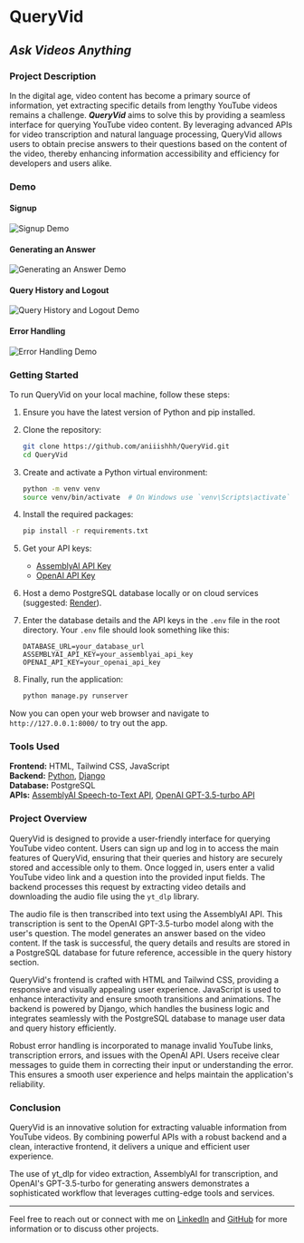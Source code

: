 # QueryVid
## *Ask Videos Anything*

### Project Description

In the digital age, video content has become a primary source of information, yet extracting specific details from lengthy YouTube videos remains a challenge. _**QueryVid**_ aims to solve this by providing a seamless interface for querying YouTube video content. By leveraging advanced APIs for video transcription and natural language processing, QueryVid allows users to obtain precise answers to their questions based on the content of the video, thereby enhancing information accessibility and efficiency for developers and users alike.


### Demo

#### Signup
![Signup Demo](path/to/signup.gif)

#### Generating an Answer
![Generating an Answer Demo](path/to/generate-answer.gif)

#### Query History and Logout
![Query History and Logout Demo](path/to/query-history-logout.gif)

#### Error Handling
![Error Handling Demo](path/to/error-handling.gif)


### Getting Started

To run QueryVid on your local machine, follow these steps:

1. Ensure you have the latest version of Python and pip installed.

2. Clone the repository:
    ```sh
    git clone https://github.com/aniiishhh/QueryVid.git
    cd QueryVid
    ```

3. Create and activate a Python virtual environment:
    ```sh
    python -m venv venv
    source venv/bin/activate  # On Windows use `venv\Scripts\activate`
    ```

4. Install the required packages:
    ```sh
    pip install -r requirements.txt
    ```

5. Get your API keys:
    - [AssemblyAI API Key](https://www.assemblyai.com/)
    - [OpenAI API Key](https://platform.openai.com/)

6. Host a demo PostgreSQL database locally or on cloud services (suggested: [Render](https://render.com/)).

7. Enter the database details and the API keys in the `.env` file in the root directory. Your `.env` file should look something like this:
    ```
    DATABASE_URL=your_database_url
    ASSEMBLYAI_API_KEY=your_assemblyai_api_key
    OPENAI_API_KEY=your_openai_api_key
    ```

8. Finally, run the application:
    ```sh
    python manage.py runserver
    ```

Now you can open your web browser and navigate to `http://127.0.0.1:8000/` to try out the app.


### Tools Used

**Frontend:** HTML, Tailwind CSS, JavaScript  
**Backend:** [Python](https://www.python.org/), [Django](https://www.djangoproject.com/)  
**Database:** PostgreSQL  
**APIs:** [AssemblyAI Speech-to-Text API](https://www.assemblyai.com/), [OpenAI GPT-3.5-turbo API](https://platform.openai.com/)


### Project Overview

QueryVid is designed to provide a user-friendly interface for querying YouTube video content. Users can sign up and log in to access the main features of QueryVid, ensuring that their queries and history are securely stored and accessible only to them. Once logged in, users enter a valid YouTube video link and a question into the provided input fields. The backend processes this request by extracting video details and downloading the audio file using the `yt_dlp` library.

The audio file is then transcribed into text using the AssemblyAI API. This transcription is sent to the OpenAI GPT-3.5-turbo model along with the user's question. The model generates an answer based on the video content. If the task is successful, the query details and results are stored in a PostgreSQL database for future reference, accessible in the query history section.

QueryVid's frontend is crafted with HTML and Tailwind CSS, providing a responsive and visually appealing user experience. JavaScript is used to enhance interactivity and ensure smooth transitions and animations. The backend is powered by Django, which handles the business logic and integrates seamlessly with the PostgreSQL database to manage user data and query history efficiently.

Robust error handling is incorporated to manage invalid YouTube links, transcription errors, and issues with the OpenAI API. Users receive clear messages to guide them in correcting their input or understanding the error. This ensures a smooth user experience and helps maintain the application's reliability.


### Conclusion

QueryVid is an innovative solution for extracting valuable information from YouTube videos. By combining powerful APIs with a robust backend and a clean, interactive frontend, it delivers a unique and efficient user experience.

The use of yt_dlp for video extraction, AssemblyAI for transcription, and OpenAI's GPT-3.5-turbo for generating answers demonstrates a sophisticated workflow that leverages cutting-edge tools and services.

---

Feel free to reach out or connect with me on [LinkedIn](https://www.linkedin.com/in/anish-k36/) and [GitHub](https://github.com/aniiishhh) for more information or to discuss other projects.
